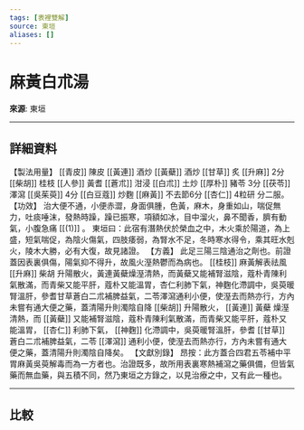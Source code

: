 ```yaml
---
tags: [表裡雙解]
source: 東垣
aliases: []
---
```


# 麻黃白朮湯

**來源**: 東垣  

---

## 詳細資料
【製法用量】 [[青皮]] 陳皮 [[黃連]] 酒炒 [[黃蘗]] 酒炒 [[甘草]] 炙 [[升麻]] 2分 [[柴胡]] 桂枝 [[人參]] 黃耆 [[蒼朮]] 泔浸 [[白朮]] 土炒 [[厚朴]] 豬苓
3分 [[茯苓]] 澤瀉 [[吳茱萸]] 4分 [[白豆蔻]] 炒麴 [[麻黃]] 不去節6分 [[杏仁]] 4粒研
分二服。
【功效】
治大便不通，小便赤澀，身面俱腫，色黃，麻木，身重如山，喘促無力，吐痰唾沫，發熱時躁，躁已振寒，項額如冰，目中溜火，鼻不聞香，臍有動氣，小腹急痛 [[(1)]] 。
東垣曰：此宿有潛熱伏於榮血之中，木火乘於陽道，為上盛，短氣喘促，為陰火傷氣，四肢痿弱，為腎水不足，冬時寒水得令，乘其旺水剋火，陵木大勝，必有大復，故見諸證。
【方義】
此足三陽三陰通治之劑也。前證蓋因表裏俱傷，陽氣抑不得升，故風火溼熱鬱而為病也。 [[桂枝]] 麻黃解表祛風 [[升麻]] 柴胡
升陽散火，黃連黃蘗燥溼清熱，而黃蘗又能補腎滋陰，蔻朴青陳利氣散滿，而青柴又能平肝，蔻朴又能溫胃，杏仁利肺下氣，神麴化滯調中，吳萸暖腎溫肝，參耆甘草蒼白二朮補脾益氣，二苓澤瀉通利小便，使溼去而熱亦行，方內未嘗有通大便之藥，蓋清陽升則濁陰自降 [[柴胡]] 升陽散火， [[黃連]] 黃蘗
燥溼清熱，而 [[黃蘗]] 又能補腎滋陰，蔻朴青陳利氣散滿，而青柴又能平肝，蔻朴又能溫胃， [[杏仁]] 利肺下氣， [[神麴]] 化滯調中，吳萸暖腎溫肝，參耆 [[甘草]] 蒼白二朮補脾益氣，二苓 [[澤瀉]] 通利小便，使溼去而熱亦行，方內未嘗有通大便之藥，蓋清陽升則濁陰自降矣。
【文獻別錄】
昂按：此方蓋合四君五苓補中平胃麻黃吳萸解毒而為一方者也。治證既多，故所用表裏寒熱補瀉之藥俱備，但皆氣藥而無血藥，與五積不同，然乃東垣之方錄之，以見治療之中，又有此一種也。

---

## 比較
